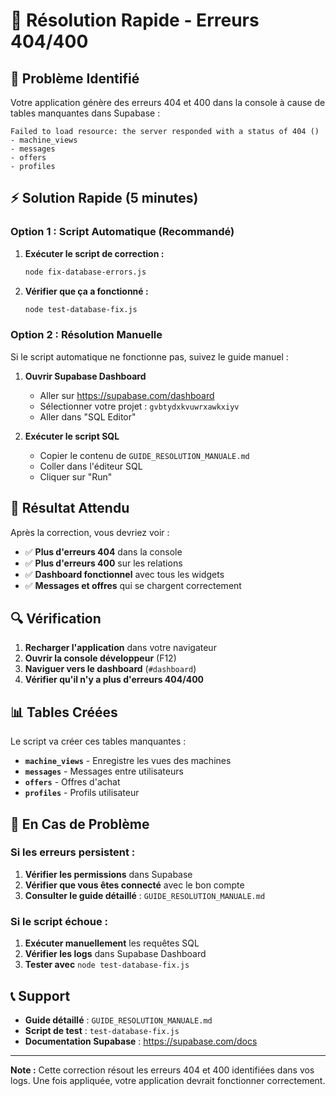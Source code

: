 # 🚀 Résolution Rapide - Erreurs 404/400

## 🚨 **Problème Identifié**

Votre application génère des erreurs 404 et 400 dans la console à cause de tables manquantes dans Supabase :

```
Failed to load resource: the server responded with a status of 404 ()
- machine_views
- messages  
- offers
- profiles
```

## ⚡ **Solution Rapide (5 minutes)**

### **Option 1 : Script Automatique (Recommandé)**

1. **Exécuter le script de correction :**
   ```bash
   node fix-database-errors.js
   ```

2. **Vérifier que ça a fonctionné :**
   ```bash
   node test-database-fix.js
   ```

### **Option 2 : Résolution Manuelle**

Si le script automatique ne fonctionne pas, suivez le guide manuel :

1. **Ouvrir Supabase Dashboard**
   - Aller sur https://supabase.com/dashboard
   - Sélectionner votre projet : `gvbtydxkvuwrxawkxiyv`
   - Aller dans "SQL Editor"

2. **Exécuter le script SQL**
   - Copier le contenu de `GUIDE_RESOLUTION_MANUALE.md`
   - Coller dans l'éditeur SQL
   - Cliquer sur "Run"

## 🎯 **Résultat Attendu**

Après la correction, vous devriez voir :

- ✅ **Plus d'erreurs 404** dans la console
- ✅ **Plus d'erreurs 400** sur les relations
- ✅ **Dashboard fonctionnel** avec tous les widgets
- ✅ **Messages et offres** qui se chargent correctement

## 🔍 **Vérification**

1. **Recharger l'application** dans votre navigateur
2. **Ouvrir la console développeur** (F12)
3. **Naviguer vers le dashboard** (`#dashboard`)
4. **Vérifier qu'il n'y a plus d'erreurs 404/400**

## 📊 **Tables Créées**

Le script va créer ces tables manquantes :

- **`machine_views`** - Enregistre les vues des machines
- **`messages`** - Messages entre utilisateurs
- **`offers`** - Offres d'achat
- **`profiles`** - Profils utilisateur

## 🚨 **En Cas de Problème**

### **Si les erreurs persistent :**

1. **Vérifier les permissions** dans Supabase
2. **Vérifier que vous êtes connecté** avec le bon compte
3. **Consulter le guide détaillé** : `GUIDE_RESOLUTION_MANUALE.md`

### **Si le script échoue :**

1. **Exécuter manuellement** les requêtes SQL
2. **Vérifier les logs** dans Supabase Dashboard
3. **Tester avec** `node test-database-fix.js`

## 📞 **Support**

- **Guide détaillé** : `GUIDE_RESOLUTION_MANUALE.md`
- **Script de test** : `test-database-fix.js`
- **Documentation Supabase** : https://supabase.com/docs

---

**Note :** Cette correction résout les erreurs 404 et 400 identifiées dans vos logs. Une fois appliquée, votre application devrait fonctionner correctement. 